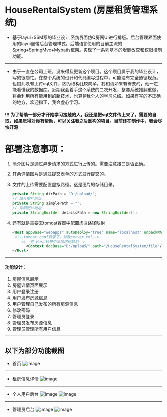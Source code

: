 # HouseRentalSystem (房屋租赁管理系统)


-  基于layui+SSM写的毕业设计,系统界面仿Q房网UI进行排版。后台管理界面使用的layui自带后台管理样式。后端语言使用的目前主流的Spring+SpringMvc+Mybatis框架。实现了一系列基本的增删改查和权限控制功能。

---

- 由于一直在公司上班，没来得及更新这个项目。这个项目属于我的毕业设计，写的很匆忙。在整个系统的设计和代码编写过程中，可能没有完全遵循规范。也因此没有上传sql文件，因为结构比较简单。我相信如果有需要的，他一定能看懂我的数据库。近期我会着手这个系统的二次开发，整套系统推翻重做，将会利用所有能用到的新技术，也算是我个人的学习总结。如果有写的不正确的地方，欢迎指正，我会虚心学习。



#### !!! 为了帮助一部分才开始学习接触的人，我还是把sql文件传上来了。需要的自取，如果觉得对你有帮助，可以关注我之后重构的项目。目前还在制作中，我会尽快开源





# 部署注意事项：

 1. 简介图片是通过异步请求的方式进行上传的。需要注意接口是否正确。

 2. 其余详情图片是通过提交表单的方式进行提交的。

 3. 文件的上传需要配置虚拟路径。这是图片的存储目录。

    ```java
    private String dirPath = "D:/upload/";
    // 简介图片地址
    private String simplePath = "";
    // 详细图片地址
    private StringBuilder detailsPath = new StringBuilder();
    ```

4. 还有就是需要去tomcat容器中配置虚拟路径映射

   ```xml
   <Host appBase="webapps" autoDeploy="true" name="localhost" unpackWARs="true">
   	<!--tomcat conf目录下，修改server.xml-->
       <!--在 Host标签中添加路径映射-->
         <Context docBase="D:/upload/" path="/HouseRentalSystem/file"/>
   </Host>
   ```

   

---

#### 功能设计：

1. 房屋信息展示
2. 房屋详情页面展示
3. 用户登录注册
4. 用户发布房源信息
5. 用户管理自己发布的所有房源信息
6. 修改密码
7. 管理员登录
8. 管理员发布房源信息
9. 管理员管理所有用户信息

---





## 以下为部分功能截图

- 首页
![image](/WebContent/img/des01.png)
---
- 租房信息详情
![image](/WebContent/img/des02.png)
---
- 个人用户后台
![image](/WebContent/img/des03.png)
![image](/WebContent/img/des04.png)

---
- 管理员后台
![image](/WebContent/img/des05.png)
![image](/WebContent/img/des06.png)